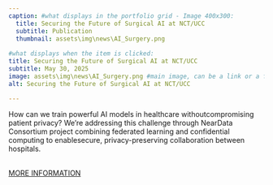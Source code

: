```yaml
---
caption: #what displays in the portfolio grid - Image 400x300:
  title: Securing the Future of Surgical AI at NCT/UCC
  subtitle: Publication
  thumbnail: assets\img\news\AI_Surgery.png
  
#what displays when the item is clicked:
title: Securing the Future of Surgical AI at NCT/UCC
subtitle: May 30, 2025
image: assets\img\news\AI_Surgery.png #main image, can be a link or a file in assets/img/portfolio
alt: Securing the Future of Surgical AI at NCT/UCC

---
```

How can we train powerful AI models in healthcare withoutcompromising patient privacy? 
We’re addressing this challenge through NearData Consortium project combining federated learning and confidential computing to enablesecure, privacy-preserving collaboration between hospitals.

<br/>
<a href="/assets/dissemination/newsletters/NEARDATA_Newsletter_May2025.pdf" target="_blank">MORE INFORMATION</a>




